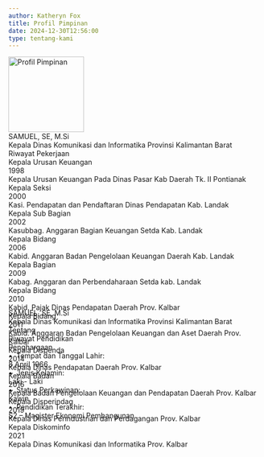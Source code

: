```yaml
---
author: Katheryn Fox
title: Profil Pimpinan
date: 2024-12-30T12:56:00
type: tentang-kami
---
```

<div class="max-w-4xl mx-auto bg-white rounded-lg overflow-hidden">
    <div class="flex flex-col md:flex-row">
        <div class="md:w-1/3 w-full p-4">
            <img alt="Profil Pimpinan" class="w-full rounded-lg mb-4" height="150" src="/images/pimpinanfix.png" width="150"/>
            <!-- Nama dan jabatan untuk tampilan mobile -->
            <div class="md:hidden mb-4">
                <div class="text-2xl font-bold text-green-600">SAMUEL, SE, M.Si</div>
                <div class="text-sm text-gray-600">Kepala Dinas Komunikasi dan Informatika Provinsi Kalimantan Barat</div>
            </div>
            <div class="flex items-center mb-2">
                <div class="text-left text-lg font-semibold text-green-600">
                    Riwayat Pekerjaan
                </div>
                <div class="border-t-4 border-green-600 flex-grow ml-2"></div>
            </div>
            <div class="bg-white p-4 rounded-lg shadow border-2 border-gray-300 space-y-4 overflow-y-scroll" style="height: 300px;">
                <div class="border-b border-gray-200 pb-4 mb-4">
                    <div class="flex justify-between items-center mb-2">
                        <div class="text-base font-semibold">Kepala Urusan Keuangan</div>
                        <div class="text-sm text-white bg-customGreen rounded-full px-4 py-1 inline-block text-center font-bold">1998</div>
                    </div>
                    <div class="mt-2 text-sm text-gray-500">Kepala Urusan Keuangan Pada Dinas Pasar Kab Daerah Tk. II Pontianak</div>
                </div>
                <div class="border-b border-gray-200 pb-4 mb-4">
                    <div class="flex justify-between items-center mb-2">
                        <div class="text-base font-semibold">Kepala Seksi</div>
                        <div class="text-sm text-white bg-customGreen rounded-full px-4 py-1 inline-block text-center font-bold">2000</div>
                    </div>
                    <div class="mt-2 text-sm text-gray-500">Kasi. Pendapatan dan Pendaftaran Dinas Pendapatan Kab. Landak</div>
                </div>
                <div class="border-b border-gray-200 pb-4 mb-4">
                    <div class="flex justify-between items-center mb-2">
                        <div class="text-base font-semibold">Kepala Sub Bagian</div>
                        <div class="text-sm text-white bg-customGreen rounded-full px-4 py-1 inline-block text-center font-bold">2002</div>
                    </div>
                    <div class="mt-2 text-sm text-gray-500">Kasubbag. Anggaran Bagian Keuangan Setda Kab. Landak</div>
                </div>
                <div class="border-b border-gray-200 pb-4 mb-4">
                    <div class="flex justify-between items-center mb-2">
                        <div class="text-base font-semibold">Kepala Bidang</div>
                        <div class="text-sm text-white bg-customGreen rounded-full px-4 py-1 inline-block text-center font-bold">2006</div>
                    </div>
                    <div class="mt-2 text-sm text-gray-500">Kabid. Anggaran Badan Pengelolaan Keuangan Daerah Kab. Landak</div>
                </div>
                <div class="border-b border-gray-200 pb-4 mb-4">
                    <div class="flex justify-between items-center mb-2">
                        <div class="text-base font-semibold">Kepala Bagian</div>
                        <div class="text-sm text-white bg-customGreen rounded-full px-4 py-1 inline-block text-center font-bold">2009</div>
                    </div>
                    <div class="mt-2 text-sm text-gray-500">Kabag. Anggaran dan Perbendaharaan Setda kab. Landak</div>
                </div>
                <div class="border-b border-gray-200 pb-4 mb-4">
                    <div class="flex justify-between items-center mb-2">
                        <div class="text-base font-semibold">Kepala Bidang</div>
                        <div class="text-sm text-white bg-customGreen rounded-full px-4 py-1 inline-block text-center font-bold">2010</div>
                    </div>
                    <div class="mt-2 text-sm text-gray-500">Kabid. Pajak Dinas Pendapatan Daerah Prov. Kalbar</div>
                </div>
                <div class="border-b border-gray-200 pb-4 mb-4">
                    <div class="flex justify-between items-center mb-2">
                        <div class="text-base font-semibold">Kepala Bidang</div>
                        <div class="text-sm text-white bg-customGreen rounded-full px-4 py-1 inline-block text-center font-bold">2011</div>
                    </div>
                    <div class="mt-2 text-sm text-gray-500">Kabid. Anggaran Badan Pengelolaan Keuangan dan Aset Daerah Prov. Kalbar</div>
                </div>
                <div class="border-b border-gray-200 pb-4 mb-4">
                    <div class="flex justify-between items-center mb-2">
                        <div class="text-base font-semibold">Kepala Dispenda</div>
                        <div class="text-sm text-white bg-customGreen rounded-full px-4 py-1 inline-block text-center font-bold">2014</div>
                    </div>
                    <div class="mt-2 text-sm text-gray-500">Kepala Dinas Pendapatan Daerah Prov. Kalbar</div>
                </div>
                <div class="border-b border-gray-200 pb-4 mb-4">
                    <div class="flex justify-between items-center mb-2">
                        <div class="text-base font-semibold">Kepala Badan</div>
                        <div class="text-sm text-white bg-customGreen rounded-full px-4 py-1 inline-block text-center font-bold">2016</div>
                    </div>
                    <div class="mt-2 text-sm text-gray-500">Kepala Badan Pengelolaan Keuangan dan Pendapatan Daerah Prov. Kalbar</div>
                </div>
                <div class="pb-4 mb-4">
                    <div class="flex justify-between items-center mb-2">
                        <div class="text-base font-semibold">Kepala Disperindag</div>
                        <div class="text-sm text-white bg-customGreen rounded-full px-4 py-1 inline-block text-center font-bold">2019</div>
                    </div>
                    <div class="mt-2 text-sm text-gray-500">Kepala Dinas Perindustrian dan Perdagangan Prov. Kalbar</div>
                </div>
                <div>
                    <div class="flex justify-between items-center mb-2">
                        <div class="text-base font-semibold">Kepala Diskominfo</div>
                        <div class="text-sm text-white bg-customGreen rounded-full px-4 py-1 inline-block text-center font-bold">2021</div>
                    </div>
                    <div class="mt-2 text-sm text-gray-500">Kepala Dinas Komunikasi dan Informatika Prov. Kalbar</div>
                </div>
            </div>
        </div>
        <div class="md:w-2/3 w-full p-6">
            <!-- Nama dan jabatan untuk tampilan desktop -->
            <div class="hidden md:block">
                <div class="text-2xl font-bold text-green-600">SAMUEL, SE, M.Si</div>
                <div class="text-sm text-gray-600 mb-4">Kepala Dinas Komunikasi dan Informatika Provinsi Kalimantan Barat</div>
            </div>
            <div class="flex flex-row items-center justify-center space-x-8 mb-4 pt-24">
                <div class="flex items-center text-gray-400 cursor-pointer text-center" onclick="toggleVisibility('tentang');">
                    <i class="fas fa-info-circle mr-2 md:inline-block hidden" id="icon-tentang"></i>
                    <span class="font-semibold" id="text-tentang">Tentang</span>
                </div>
                <div class="flex items-center text-gray-400 cursor-pointer text-center" onclick="toggleVisibility('pendidikan');">
                    <i class="fas fa-graduation-cap mr-2 md:inline-block hidden" id="icon-pendidikan"></i>
                    <span class="font-semibold" id="text-pendidikan">Riwayat Pendidikan</span>
                </div>
                <div class="flex items-center text-gray-400 cursor-pointer text-center" onclick="toggleVisibility('penghargaan');">
                    <i class="fas fa-trophy mr-2 md:inline-block hidden" id="icon-penghargaan"></i>
                    <span class="font-semibold" id="text-penghargaan">Penghargaan</span>
                </div>
            </div>
            <div class="border-t-2 border-green-600 mb-4"></div>
            <div id="tentang" class="bg-white p-6 rounded-lg shadow border-2 border-gray-300 h-auto     ">
                <div class="space-y-4">
                    <div>
                        <span class="font-semibold">&#8226;&nbsp; Tempat dan Tanggal Lahir:</span>
                        <div class="ml-4">8 April 1966</div>
                    </div>
                    <div>
                        <span class="font-semibold">&#8226;&nbsp; Jenis Kelamin:</span>
                        <div class="ml-4"><i class="fas fa-mars"></i> Laki - Laki</div>
                    </div>
                    <div>
                        <span class="font-semibold">&#8226;&nbsp; Status Perkawinan:</span>
                        <div class="ml-4">Kawin</div>
                    </div>
                    <div>
                        <span class="font-semibold">&#8226;&nbsp; Pendidikan Terakhir:</span>
                        <div class="ml-4">S2 – Magister Ekonomi Pembangunan</div>
                    </div>
                </div>
            </div>
            <div id="pendidikan" class="bg-white p-6 rounded-lg shadow border-2 border-gray-300 h-auto" style="display: none;">
                <div class="space-y-4">
                    <div>
                        <span class="font-semibold">&#8226;&nbsp; Sekolah Dasar:</span>
                        <div class="flex justify-between items-center ml-4 mt-2 mb-2">
                            <div class="text-white bg-customGreen rounded-full px-4 py-1 inline-block text-center" style="width: 50px; height: 30px; display: flex; align-items: center; justify-content: center;">1979</div>
                            <span class="flex-1 text-left ml-4">SD Subsidi Sibale Kab. Sambas</span>
                        </div>
                    </div>
                    <div>
                        <span class="font-semibold">&#8226;&nbsp; Sekolah Menengah Pertama:</span>
                        <div class="flex justify-between items-center ml-4 mt-2 mb-2">
                            <div class="text-white bg-customGreen rounded-full px-4 py-1 inline-block text-center" style="width: 50px; height: 30px; display: flex; align-items: center; justify-content: center;">1982</div>
                            <span class="flex-1 text-left ml-4">SMP Subsidi Nyarumkop</span>
                        </div>
                    </div>
                    <div>
                        <span class="font-semibold">&#8226;&nbsp; Sekolah Menengah Atas:</span>
                        <div class="flex justify-between items-center ml-4 mt-2 mb-2">
                            <div class="text-white bg-customGreen rounded-full px-4 py-1 inline-block text-center" style="width: 50px; height: 30px; display: flex; align-items: center; justify-content: center;">1985</div>
                            <span class="flex-1 text-left ml-4">SMA St. Ignatius Singkawang</span>
                        </div>
                    </div>
                    <div>
                        <span class="font-semibold">&#8226;&nbsp; Perkuliahan:</span>
                        <div class="flex justify-between items-center ml-4 mt-2 mb-2">
                            <div class="text-white bg-customGreen rounded-full px-4 py-1 inline-block text-center" style="width: 50px; height: 30px; display: flex; align-items: center; justify-content: center;">1991</div>
                            <span class="flex-1 text-left ml-4">Universitas Tanjungpura - Fakultas Ekonomi</span>
                        </div>
                        <div class="flex justify-between items-center ml-4 mt-2 mb-2">
                            <div class="text-white bg-customGreen rounded-full px-4 py-1 inline-block text-center" style="width: 50px; height: 30px; display: flex; align-items: center; justify-content: center;">1992</div>
                            <span class="flex-1 text-left ml-4">UGM Yogyakarta - Magister Ekonomi Pembangunan</span>
                        </div>
                    </div>
                </div>
            </div>
            <div id="penghargaan" class="bg-white p-6 rounded-lg shadow border-2 border-gray-300 h-auto" style="display: none;">
                <div class="space-y-4">
                    <div>
                        <div class="ml-4 flex justify-between items-center mb-2">
                            <div>
                                <span class="font-semibold">&#8226;&nbsp;</span>
                                <span>Anugrah Parahita Ekapraya Kategori Madya Dari Menteri Pemberdayaan Perempuan Dan Perlindungan Anak</span>
                            </div>
                            <span class="text-white bg-customGreen rounded-full px-4 py-1 inline-block text-center" style="width: 50px; height: 30px; display: flex; align-items: center; justify-content: center;">2011</span>
                        </div>
                        <div class="ml-4 flex justify-between items-center mb-2">
                            <div>
                                <span class="font-semibold">&#8226;&nbsp;</span>
                                <span>Penganugerahan Lencana KORPRI EMAS Kep. Gubernur Kalbar No. 872/KORPRI/2015</span>
                            </div>
                            <span class="text-white bg-customGreen rounded-full px-4 py-1 inline-block text-center" style="width: 50px; height: 30px; display: flex; align-items: center; justify-content: center;">2015</span>
                        </div>
                    </div>
                </div>
            </div>
        </div>
    </div>
</div>
<script>
document.addEventListener('DOMContentLoaded', function() {
    toggleVisibility('tentang');
});
function toggleVisibility(section) {
    const sections = ['tentang', 'pendidikan', 'penghargaan'];
    sections.forEach(sec => {
        document.getElementById(sec).style.display = sec === section ? 'block' : 'none';
        const iconElement = document.getElementById('icon-' + sec);
        const textElement = document.getElementById('text-' + sec);
        if (sec === section) {
            iconElement.style.color = '#03a055';
            textElement.style.color = '#03a055';
        } else {
            iconElement.style.color = 'gray';
            textElement.style.color = 'gray';
        }
        [iconElement, textElement].forEach(element => {
            element.addEventListener('mouseover', function() {
                iconElement.style.color = 'rgba(3, 160, 85, 0.5)';
                textElement.style.color = 'rgba(3, 160, 85, 0.5)';
            });
            element.addEventListener('mouseout', function() {
                iconElement.style.color = sec === section ? '#03a055' : 'gray';
                textElement.style.color = sec === section ? '#03a055' : 'gray';
            });
        });
    });
}
</script>
